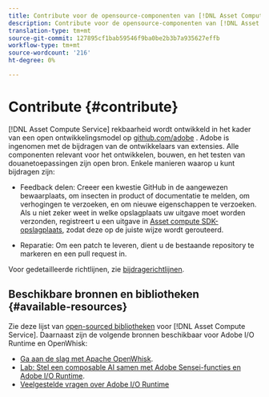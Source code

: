 ```yaml
---
title: Contribute voor de opensource-componenten van [!DNL Asset Compute Service].
description: Contribute voor de opensource-componenten van [!DNL Asset Compute Service].
translation-type: tm+mt
source-git-commit: 127895cf1bab59546f9ba0be2b3b7a935627effb
workflow-type: tm+mt
source-wordcount: '216'
ht-degree: 0%

---
```



# Contribute {#contribute}

[!DNL Asset Compute Service] rekbaarheid wordt ontwikkeld in het kader van een open ontwikkelingsmodel op  [github.com/adobe](https://github.com/adobe) . Adobe is ingenomen met de bijdragen van de ontwikkelaars van extensies. Alle componenten relevant voor het ontwikkelen, bouwen, en het testen van douanetoepassingen zijn open bron. Enkele manieren waarop u kunt bijdragen zijn:

* Feedback delen: Creeer een kwestie GitHub in de aangewezen bewaarplaats, om insecten in product of documentatie te melden, om verhogingen te verzoeken, en om nieuwe eigenschappen te verzoeken. Als u niet zeker weet in welke opslagplaats uw uitgave moet worden verzonden, registreert u een uitgave in [Asset compute SDK-opslagplaats](https://github.com/adobe/asset-compute-sdk), zodat deze op de juiste wijze wordt gerouteerd.

* Reparatie: Om een patch te leveren, dient u de bestaande repository te markeren en een pull request in.

Voor gedetailleerde richtlijnen, zie [bijdragerichtlijnen](https://github.com/adobe/asset-compute-sdk/blob/master/.github/CONTRIBUTING.md).

## Beschikbare bronnen en bibliotheken {#available-resources}

Zie deze lijst van [open-sourced bibliotheken](https://github.com/adobe/asset-compute-sdk#available-resources-and-libraries) voor [!DNL Asset Compute Service]. Daarnaast zijn de volgende bronnen beschikbaar voor Adobe I/O Runtime en OpenWhisk:

* [Ga aan de slag met Apache OpenWhisk](https://github.com/apache/incubator-openwhisk/tree/master/docs#getting-started-with-openwhisk).
* [Lab: Stel een composable AI samen met Adobe Sensei-functies en Adobe I/O Runtime](https://opensource.adobe.com/adobe-sensei-ai-functions/index.html).
* [Veelgestelde vragen over Adobe I/O Runtime](https://www.adobe.io/apis/experienceplatform/runtime/docs.html#!adobedocs/adobeio-runtime/master/resources/faq.md)

<!-- **TBD** for post-release:
* Link to Firefly open-source components.
* Issues in `aio` can be reported in Firefly repos.
* Issues in asset-compute-sdk or devtool goes into the relevant repos from Nui.
-->
